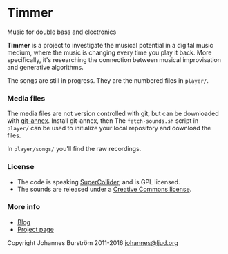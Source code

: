 # Timmer

Music for double bass and electronics

**Timmer** is a project to investigate the musical potential in a digital music medium, where the music is changing every time you play it back. More specifically, it's researching the connection between musical improvisation and generative algorithms.

The songs are still in progress. They are the numbered files in `player/`. 

### Media files

The media files are not version controlled with git, but can be downloaded with [git-annex](https://git-annex.branchable.com/). Install git-annex, then The `fetch-sounds.sh` script in `player/` can be used to initialize your local repository and download the files.

In `player/songs/` you'll find the raw recordings.

### License

- The code is speaking [SuperCollider](https://github.com/supercollider/supercollider), and is GPL licensed.
- The sounds are released under a [Creative Commons license](https://creativecommons.org/licenses/by-sa/4.0/).

### More info

- [Blog](http://ljud.org/category/timmer/)
- [Project page](http://johannesburstrom.se/works/timmer/)

Copyright Johannes Burström 2011-2016
johannes@ljud.org
